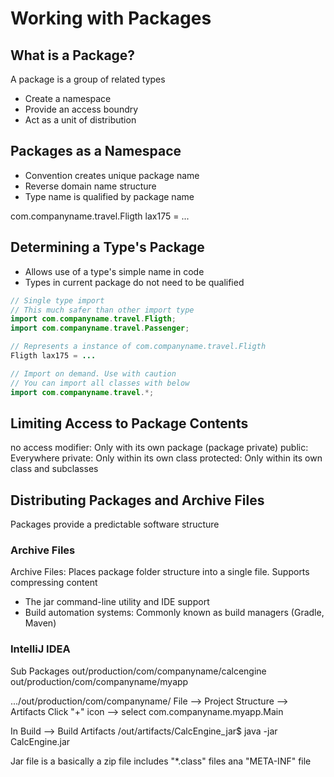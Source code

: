 # Working with Packages

## What is a Package?

A package is a group of related types
* Create a namespace
* Provide an access boundry
* Act as a unit of distribution

## Packages as a Namespace

* Convention creates unique package name
* Reverse domain name structure
* Type name is qualified by package name

com.companyname.travel.Fligth lax175 = ...

## Determining a Type's Package

* Allows use of a type's simple name in code
* Types in current package do not need to be qualified

```Java
// Single type import
// This much safer than other import type
import com.companyname.travel.Fligth;
import com.companyname.travel.Passenger;

// Represents a instance of com.companyname.travel.Fligth
Fligth lax175 = ...

// Import on demand. Use with caution
// You can import all classes with below
import com.companyname.travel.*;

```

## Limiting Access to Package Contents

no access modifier: Only with its own package (package private)
public: Everywhere
private: Only within its own class
protected: Only within its own class and subclasses

## Distributing Packages and Archive Files

Packages provide a predictable software structure

### Archive Files
Archive Files: Places package folder structure into a single file. Supports compressing content
* The jar command-line utility and IDE support
* Build automation systems: Commonly known as build managers (Gradle, Maven)


### IntelliJ IDEA

Sub Packages
out/production/com/companyname/calcengine
out/production/com/companyname/myapp

.../out/production/com/companyname/
File --> Project Structure --> Artifacts
Click "+" icon --> select com.companyname.myapp.Main 

In Build --> Build Artifacts
/out/artifacts/CalcEngine_jar$ java -jar CalcEngine.jar

Jar file is a basically a zip file includes "*.class" files ana "META-INF" file
